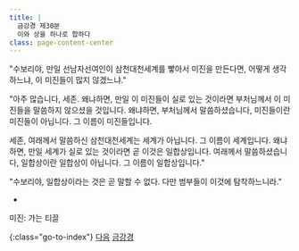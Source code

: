 ```yaml
---
title: |
  금강경 제30분
  이와 상을 하나로 합하다
class: page-content-center
---
```


"수보리야, 만일 선남자선여인이 삼천대천세계를 빻아서 미진을 만든다면,
어떻게 생각하느냐, 이 미진들이 많지 않겠느냐."

"아주 많습니다, 세존.
왜냐하면, 만일 이 미진들이 실로 있는 것이라면
부처님께서 이 미진들을 말씀하지 않으셨을 것입니다.
왜냐하면, 부처님께서 말씀하셨습니다, 미진들이란 미진들이 아닙니다.
그 이름이 미진들입니다.

세존, 여래께서 말씀하신 삼천대천세계는 세계가 아닙니다.
그 이름이 세계입니다.
왜냐하면, 만일 세계가 실로 있는 것이라면 곧 이것은 일합상입니다.
여래께서 말씀하셨습니다, 일합상이란 일합상이 아닙니다.
그 이름이 일합상입니다."

"수보리야, 일합상이라는 것은 곧 말할 수 없다.
다만 범부들이 이것에 탐착하느니라."

*

미진: 가는 티끌

{:class="go-to-index"}
[다음](31)
[금강경](index)